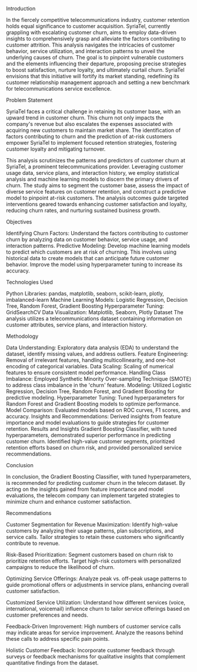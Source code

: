Introduction

In the fiercely competitive telecommunications industry, customer retention holds equal significance to customer acquisition. SyriaTel, currently grappling with escalating customer churn, aims to employ data-driven insights to comprehensively grasp and alleviate the factors contributing to customer attrition. This analysis navigates the intricacies of customer behavior, service utilization, and interaction patterns to unveil the underlying causes of churn. The goal is to pinpoint vulnerable customers and the elements influencing their departure, proposing precise strategies to boost satisfaction, nurture loyalty, and ultimately curtail churn. SyriaTel envisions that this initiative will fortify its market standing, redefining its customer relationship management approach and setting a new benchmark for telecommunications service excellence.

Problem Statement

SyriaTel faces a critical challenge in retaining its customer base, with an upward trend in customer churn. This churn not only impacts the company's revenue but also escalates the expenses associated with acquiring new customers to maintain market share. The identification of factors contributing to churn and the prediction of at-risk customers empower SyriaTel to implement focused retention strategies, fostering customer loyalty and mitigating turnover.

This analysis scrutinizes the patterns and predictors of customer churn at SyriaTel, a prominent telecommunications provider. Leveraging customer usage data, service plans, and interaction history, we employ statistical analysis and machine learning models to discern the primary drivers of churn. The study aims to segment the customer base, assess the impact of diverse service features on customer retention, and construct a predictive model to pinpoint at-risk customers. The analysis outcomes guide targeted interventions geared towards enhancing customer satisfaction and loyalty, reducing churn rates, and nurturing sustained business growth.

Objectives

Identifying Churn Factors: Understand the factors contributing to customer churn by analyzing data on customer behavior, service usage, and interaction patterns.
Predictive Modeling: Develop machine learning models to predict which customers are at risk of churning. This involves using historical data to create models that can anticipate future customer behavior.
Improve the model using hyperparameter tuning to increase its accuracy.


Technologies Used

Python
Libraries: pandas, matplotlib, seaborn, scikit-learn, plotly, imbalanced-learn
Machine Learning Models: Logistic Regression, Decision Tree, Random Forest, Gradient Boosting
Hyperparameter Tuning: GridSearchCV
Data Visualization: Matplotlib, Seaborn, Plotly
Dataset
The analysis utilizes a telecommunications dataset containing information on customer attributes, service plans, and interaction history.

Methodology

Data Understanding: Exploratory data analysis (EDA) to understand the dataset, identify missing values, and address outliers.
Feature Engineering: Removal of irrelevant features, handling multicollinearity, and one-hot encoding of categorical variables.
Data Scaling: Scaling of numerical features to ensure consistent model performance.
Handling Class Imbalance: Employed Synthetic Minority Over-sampling Technique (SMOTE) to address class imbalance in the 'churn' feature.
Modeling: Utilized Logistic Regression, Decision Tree, Random Forest, and Gradient Boosting for predictive modeling.
Hyperparameter Tuning: Tuned hyperparameters for Random Forest and Gradient Boosting models to optimize performance.
Model Comparison: Evaluated models based on ROC curves, F1 scores, and accuracy.
Insights and Recommendations: Derived insights from feature importance and model evaluations to guide strategies for customer retention.
Results and Insights
Gradient Boosting Classifier, with tuned hyperparameters, demonstrated superior performance in predicting customer churn.
Identified high-value customer segments, prioritized retention efforts based on churn risk, and provided personalized service recommendations.


Conclusion

In conclusion, the Gradient Boosting Classifier, with tuned hyperparameters, is recommended for predicting customer churn in the telecom dataset. By acting on the insights gained from feature importance and model evaluations, the telecom company can implement targeted strategies to minimize churn and enhance customer satisfaction.

Recommendations

Customer Segmentation for Revenue Maximization: Identify high-value customers by analyzing their usage patterns, plan subscriptions, and service calls. Tailor strategies to retain these customers who significantly contribute to revenue.

Risk-Based Prioritization: Segment customers based on churn risk to prioritize retention efforts. Target high-risk customers with personalized campaigns to reduce the likelihood of churn.

Optimizing Service Offerings: Analyze peak vs. off-peak usage patterns to guide promotional offers or adjustments in service plans, enhancing overall customer satisfaction.

Customized Service Utilization: Understand how different services (voice, international, voicemail) influence churn to tailor service offerings based on customer preferences and needs.

Feedback-Driven Improvement: High numbers of customer service calls may indicate areas for service improvement. Analyze the reasons behind these calls to address specific pain points.

Holistic Customer Feedback: Incorporate customer feedback through surveys or feedback mechanisms for qualitative insights that complement quantitative findings from the dataset.

​




